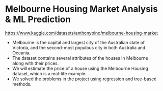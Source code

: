 # Melbourne Housing Market Analysis & ML Prediction
https://www.kaggle.com/datasets/anthonypino/melbourne-housing-market

* Melbourne is the capital and largest city of the Australian state of Victoria, and the second-most populous city in both Australia and Oceania.
* The dataset contains several attributes of the houses in Melbourne along with their prices.
* We will estimate the price of a house using the Melbourne Housing dataset, which is a real-life example.
* We solved the problems in the project using regression and tree-based methods.
